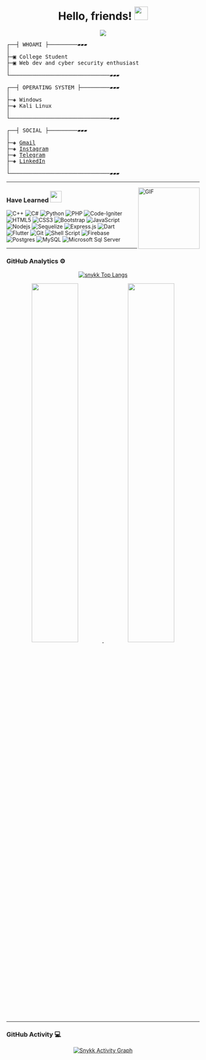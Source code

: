 <h1 align="center">Hello, friends! <img  src="https://media.giphy.com/media/hvRJCLFzcasrR4ia7z/giphy.gif"  width="35"> </h1>

<div align="center"> <a  href="https://github.com/snykk"><img  src="https://readme-typing-svg.herokuapp.com?color=25F723&background=000000&center=true&vCenter=true&width=260&height=60&lines=Welcome+to+my+github..."></a>
</div>

<pre>
┌──┤ WHOAMI ├─────────▰▰▰
│
├─▣ College Student
├─▣ Web dev and cyber security enthusiast
│
└───────────────────────────────▰▰▰

┌──┤ OPERATING SYSTEM ├─────────▰▰▰
│
├─◈ Windows
├─◈ Kali Linux
│
└───────────────────────────────▰▰▰

┌──┤ SOCIAL ├─────────▰▰▰
│
├─◈ <a href="mailto:najibfikri13@gmail.com">Gmail</a>
├─◈ <a href="https://www.instagram.com/_najibfikri/" target="_blank">Instagram</a>
├─◈ <a href="https://t.me/snykkk" target="_blank">Telegram</a>
├─◈ <a href="https://www.linkedin.com/in/moh-najib-fikri" target="_blank">LinkedIn</a>
│
└───────────────────────────────▰▰▰
</pre>

---

<img align="right" alt="GIF" height="160px" src="https://media.giphy.com/media/du3J3cXyzhj75IOgvA/giphy.gif" />

### Have Learned <img src="https://media.giphy.com/media/WUlplcMpOCEmTGBtBW/giphy.gif" width="30">

![C++](https://img.shields.io/badge/c++-%2300599C.svg?style=for-the-badge&logo=c%2B%2B&logoColor=white)
![C#](https://img.shields.io/badge/c%23-%23239120.svg?style=for-the-badge&logo=c-sharp&logoColor=white)
![Python](https://img.shields.io/badge/Python%20-%233776AB.svg?&style=for-the-badge&logo=Python&logoColor=white)
![PHP](https://img.shields.io/badge/php-%23777BB4.svg?style=for-the-badge&logo=php&logoColor=white)
![Code-Igniter](https://img.shields.io/badge/CodeIgniter-%23EF4223.svg?style=for-the-badge&logo=codeIgniter&logoColor=white)
![HTML5](https://img.shields.io/badge/html5%20-%23E34F26.svg?&style=for-the-badge&logo=html5&logoColor=white)
![CSS3](https://img.shields.io/badge/css3%20-%231572B6.svg?&style=for-the-badge&logo=css3&logoColor=white)
![Bootstrap](https://img.shields.io/badge/bootstrap%20-%23563D7C.svg?&style=for-the-badge&logo=bootstrap&logoColor=white)
![JavaScript](https://img.shields.io/badge/javascript%20-%23323330.svg?&style=for-the-badge&logo=javascript&logoColor=%23F7DF1E)
![Nodejs](https://img.shields.io/badge/node.js-6DA55F.svg?style=for-the-badge&logo=node.js&logoColor=white)
![Sequelize](https://img.shields.io/badge/Sequelize-52B0E7?style=for-the-badge&logo=Sequelize&logoColor=white)
![Express.js](https://img.shields.io/badge/express.js-%23404d59.svg?style=for-the-badge&logo=express&logoColor=%2361DAFB)
![Dart](https://img.shields.io/badge/dart-%230175C2.svg?style=for-the-badge&logo=dart&logoColor=white)
![Flutter](https://img.shields.io/badge/Flutter-%2302569B.svg?style=for-the-badge&logo=Flutter&logoColor=white)
![Git](https://img.shields.io/badge/git%20-%23F05033.svg?&style=for-the-badge&logo=git&logoColor=white)
![Shell Script](https://img.shields.io/badge/shell_script-%23121011.svg?style=for-the-badge&logo=gnu-bash&logoColor=white)
![Firebase](https://img.shields.io/badge/firebase-%23039BE5.svg?style=for-the-badge&logo=firebase)
![Postgres](https://img.shields.io/badge/postgres-%23316192.svg?style=for-the-badge&logo=postgresql&logoColor=white)
![MySQL](https://img.shields.io/badge/mysql-%2300f.svg?style=for-the-badge&logo=mysql&logoColor=white)
![Microsoft Sql Server](https://img.shields.io/badge/Microsoft%20SQL%20Sever-CC2927.svg?style=for-the-badge&logo=microsoft%20sql%20server&logoColor=white)

---

### GitHub Analytics ⚙️

<div>

<p align="center"> 
<a  href="https://github.com/snykk/"><img  src="https://github-readme-stats.vercel.app/api/top-langs/?username=snykk&langs_count=8&theme=radical&layout=compact&hide_border=true"  alt="snykk Top Langs"/></a>
</p>

<p align="center"> <a  href="https://github.com/snykk/">
<img  width="49%"  src="https://github-readme-stats.vercel.app/api?username=snykk&show_icons=true&theme=radical&hide_border=true"  /> <img  width="49%"  src="https://github-readme-streak-stats.herokuapp.com/?user=snykk&theme=radical&hide_border=true"  />
</a>
</p>

</div>

---

### GitHub Activity 💻

<p align="center">
<a  href="https://github.com/snykk"><img  alt="Snykk Activity Graph"  src="https://activity-graph.herokuapp.com/graph?username=snykk&custom_title=Snykk%20Contribution%20Graph&bg_color=000000&color=00FF00&line=00FFFF&point=FFFFFF&area_color=FFF000&area=true"  /></a>
</p>
